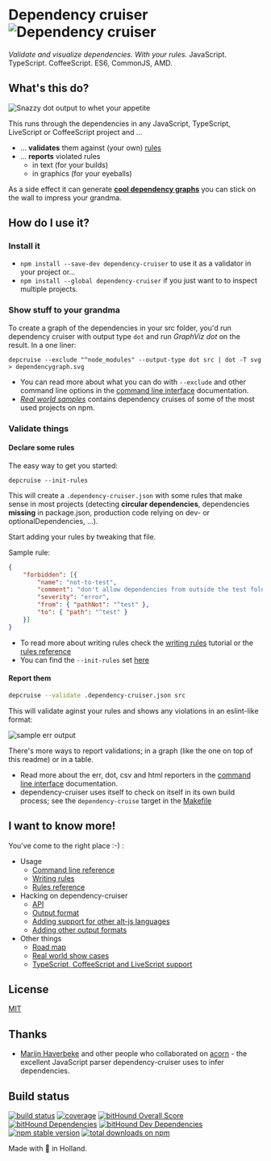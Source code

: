# Dependency cruiser ![Dependency cruiser](https://raw.githubusercontent.com/sverweij/dependency-cruiser/master/doc/assets/ZKH-Dependency-recolored-160.png)

_Validate and visualize dependencies. With your rules._ JavaScript. TypeScript. CoffeeScript. ES6, CommonJS, AMD.

## What's this do?
![Snazzy dot output to whet your appetite](https://raw.githubusercontent.com/sverweij/dependency-cruiser/master/doc/assets/sample-dot-output.png)


This runs through the dependencies in any JavaScript, TypeScript, LiveScript or CoffeeScript project and ...
  - ... **validates** them against (your own) [rules](./doc/rules-reference.md)
  - ... **reports** violated rules
    - in text (for your builds)
    - in graphics (for your eyeballs)

As a side effect it can generate [**cool dependency graphs**](./doc/real-world-samples.md)
you can stick on the wall to impress your grandma.

## How do I use it?

### Install it
- `npm install --save-dev dependency-cruiser` to use it as a validator in your project or...
- `npm install --global dependency-cruiser` if you just want to to inspect multiple projects.

### Show stuff to your grandma
To create a graph of the dependencies in your src folder, you'd run dependency
cruiser with output type `dot` and run _GraphViz dot_ on the result. In
a one liner:

```shell
depcruise --exclude "^node_modules" --output-type dot src | dot -T svg > dependencygraph.svg
```

- You can read more about what you can do with `--exclude` and other command line
  options in the
  [command line interface](./doc/cli.md)
  documentation.
- _[Real world samples](./doc/real-world-samples.md)_
  contains dependency cruises of some of the most used projects on npm.

### Validate things
#### Declare some rules
The easy way to get you started:

```shell
depcruise --init-rules
```

This will create a `.dependency-cruiser.json` with some rules that make sense
in most projects (detecting **circular dependencies**, dependencies **missing**
in package.json, production code relying on dev- or optionalDependencies, ...).

Start adding your rules by tweaking that file.

Sample rule:
```json
{
    "forbidden": [{
        "name": "not-to-test",
        "comment": "don't allow dependencies from outside the test folder to test",
        "severity": "error",
        "from": { "pathNot": "^test" },
        "to": { "path": "^test" }
    }]
}
```

- To read more about writing rules check the
  [writing rules](./doc/rules-tutorial.md) tutorial
  or the [rules reference](./doc/rules-reference.md)
- You can find the `--init-rules` set   [here](./doc/rules.starter.json)

#### Report them
```sh
depcruise --validate .dependency-cruiser.json src
```

This will validate aginst your rules and shows any violations in an eslint-like format:

![sample err output](https://raw.githubusercontent.com/sverweij/dependency-cruiser/master/doc/assets/sample-err-output.png)

There's more ways to report validations; in a graph (like the one on top of this
readme) or in a table.

- Read more about the err, dot, csv and html reporters in the
  [command line interface](./doc/cli.md)
  documentation.
- dependency-cruiser uses itself to check on itself in its own build process;
  see the `dependency-cruise` target in the
  [Makefile](https://github.com/sverweij/dependency-cruiser/blob/master/Makefile#L95)

## I want to know more!
You've come to the right place :-) :

- Usage
    - [Command line reference](./doc/cli.md)
    - [Writing rules](./doc/rules-tutorial.md)
    - [Rules reference](./doc/rules-reference.md)
- Hacking on dependency-cruiser
    - [API](./doc/api.md)
    - [Output format](./doc/output-format.md)
    - [Adding support for other alt-js languages](./doc/faq.md#how-do-i-add-support-for-my-favorite-alt-js-language)
    - [Adding other output formats](./doc/faq.md#how-do-i-add-a-new-output-format)
- Other things
    - [Road map](https://github.com/sverweij/dependency-cruiser/projects/1)
    - [Real world show cases](./doc/real-world-samples.md)
    - [TypeScript, CoffeeScript and LiveScript support](./doc/faq.md)

## License
[MIT](LICENSE)

## Thanks
- [Marijn Haverbeke](http://marijnhaverbeke.nl) and other people who
  collaborated on [acorn](https://github.com/ternjs/acorn) -
  the excellent JavaScript parser dependency-cruiser uses to infer
  dependencies.

## Build status
[![build status](https://gitlab.com/sverweij/dependency-cruiser/badges/master/build.svg)](https://gitlab.com/sverweij/dependency-cruiser/builds)
[![coverage](https://gitlab.com/sverweij/dependency-cruiser/badges/master/coverage.svg)](https://gitlab.com/sverweij/dependency-cruiser/builds)
[![bitHound Overall Score](https://www.bithound.io/github/sverweij/dependency-cruiser/badges/score.svg)](https://www.bithound.io/github/sverweij/dependency-cruiser)
[![bitHound Dependencies](https://www.bithound.io/github/sverweij/dependency-cruiser/badges/dependencies.svg)](https://www.bithound.io/github/sverweij/dependency-cruiser/master/dependencies/npm)
[![bitHound Dev Dependencies](https://www.bithound.io/github/sverweij/dependency-cruiser/badges/devDependencies.svg)](https://www.bithound.io/github/sverweij/dependency-cruiser/master/dependencies/npm)
[![npm stable version](https://img.shields.io/npm/v/dependency-cruiser.svg)](https://npmjs.com/package/dependency-cruiser)
[![total downloads on npm](https://img.shields.io/npm/dt/dependency-cruiser.svg?maxAge=2591999)](https://npmjs.com/package/dependency-cruiser)

Made with :metal: in Holland.
